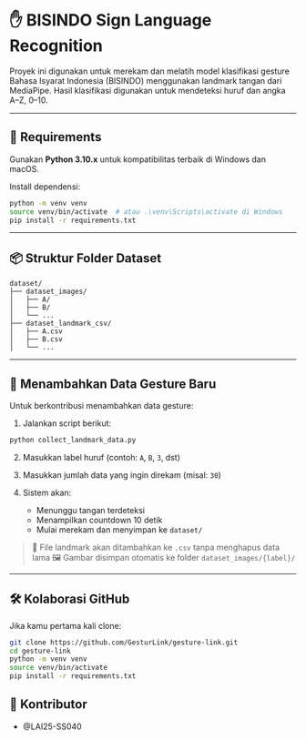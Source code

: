 # ✋ BISINDO Sign Language Recognition

Proyek ini digunakan untuk merekam dan melatih model klasifikasi gesture Bahasa Isyarat Indonesia (BISINDO) menggunakan landmark tangan dari MediaPipe. Hasil klasifikasi digunakan untuk mendeteksi huruf dan angka A–Z, 0–10.

---

## 🧹 Requirements

Gunakan **Python 3.10.x** untuk kompatibilitas terbaik di Windows dan macOS.

Install dependensi:

```bash
python -m venv venv
source venv/bin/activate  # atau .\venv\Scripts\activate di Windows
pip install -r requirements.txt
```

---

## 📦 Struktur Folder Dataset

```
dataset/
├── dataset_images/
│   ├── A/
│   ├── B/
│   └── ...
├── dataset_landmark_csv/
│   ├── A.csv
│   ├── B.csv
│   └── ...
```

---

## 🎥 Menambahkan Data Gesture Baru

Untuk berkontribusi menambahkan data gesture:

1. Jalankan script berikut:

```bash
python collect_landmark_data.py
```

2. Masukkan label huruf (contoh: `A`, `B`, `3`, dst)
3. Masukkan jumlah data yang ingin direkam (misal: `30`)
4. Sistem akan:

   * Menunggu tangan terdeteksi
   * Menampilkan countdown 10 detik
   * Mulai merekam dan menyimpan ke `dataset/`

> 🌟 File landmark akan ditambahkan ke `.csv` tanpa menghapus data lama
> 🖼️ Gambar disimpan otomatis ke folder `dataset_images/{label}/`

---

## 🛠 Kolaborasi GitHub

Jika kamu pertama kali clone:

```bash
git clone https://github.com/GesturLink/gesture-link.git
cd gesture-link
python -m venv venv
source venv/bin/activate
pip install -r requirements.txt
```

## 🧠 Kontributor

* @LAI25-SS040
